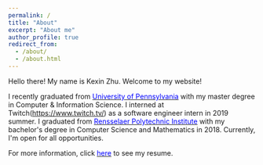 ```yaml
---
permalink: /
title: "About"
excerpt: "About me"
author_profile: true
redirect_from:
  - /about/
  - /about.html
---
```


Hello there! My name is Kexin Zhu. Welcome to my website!


I recently graduated from [<span class="underline-on-hover" style="color:#0000FF">University of Pennsylvania</span>](https://www.upenn.edu/) with my master degree in Computer & Information Science.
I interned at Twitch(https://www.twitch.tv/) as a software engineer intern in 2019 summer.
I graduated from [<span class="underline-on-hover" style="color:#0000FF">Rensselaer Polytechnic Institute</span>](http://www.rpi.edu/) with my bachelor's degree in Computer Science and Mathematics in 2018. Currently, I'm open for all opportunities.

For more information, click [<span class="underline-on-hover" style="color:#0000FF">here</span>](/cv) to see my resume.
